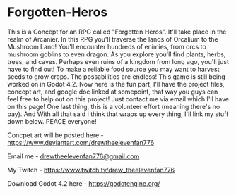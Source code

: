 # Forgotten-Heros
This is a Concept for an RPG called "Forgotten Heros". It'll take place in the realm of Arcanier. In this RPG you'll traverse the lands of Orcalium to the Mushroom Land! You'll encounter hundreds of enimies, from orcs to mushroom goblins to even dragon. As you explore you'll find plants, herbs, trees, and caves. Perhaps even ruins of a kingdom from long ago, you'll just have to find out! To make a reliable food source you may want to harvest seeds to grow crops. The possabilities are endless! This game is still being worked on in Godot 4.2. Now here is the fun part, I'll have the project files, concept art, and google doc linked at somepoint, that way you guys can feel free to help out on this project! Just contact me via email which I'll have on this page! One last thing, this is a volunteer effort (meaning there's no pay). And With all that said I think that wraps up every thing, I'll link my stuff down below. PEACE everyone!

Concpet art will be posted here - https://www.deviantart.com/drewtheelevenfan776


Email me - drewtheelevenfan776@gmail.com



My Twitch - https://www.twitch.tv/drew_theelevenfan776


Download Godot 4.2 here - https://godotengine.org/






